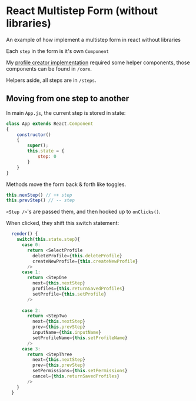 # React Multistep Form (without libraries)

An example of how implement a multistep form in react without libraries

Each `step` in the form is it's own `Component`

My <a href="https://whimsical-salamander-7e72fa.netlify.app/">profile creator implementation</a> required some helper components, those components can be found in `/core`.

Helpers aside, all steps are in `/steps`.

## Moving from one step to another

In main `App.js`, the current step is stored in state:

```js
class App extends React.Component 
{
    constructor()
    {
        super();
        this.state = {
            step: 0
        }
    }
}
```
Methods move the form back & forth like toggles.
```js
this.nexStep() // ++ step
this.prevStep() // -- step
```

`<Step />`'s are passed them, and then hooked up to `onClicks()`.

When clicked, they shift this switch statement: 
```js
  render() {
    switch(this.state.step){
      case 0:
        return <SelectProfile 
          deleteProfile={this.deleteProfile} 
          createNewProfile={this.createNewProfile}
        />
      case 1:
        return <StepOne 
          next={this.nextStep} 
          profiles={this.returnSavedProfiles} 
          setProfile={this.setProfile} 
        />
          
      case 2:
        return <StepTwo 
          next={this.nextStep} 
          prev={this.prevStep}
          inputName={this.inputName}
          setProfileName={this.setProfileName}
        />
      case 3:
        return <StepThree 
          next={this.nextStep} 
          prev={this.prevStep}
          setPermissions={this.setPermissions}
          cancel={this.returnSavedProfiles}
        />
    }
  }
```